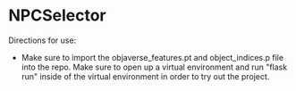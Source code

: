 # NPCSelector
Directions for use: 

- Make sure to import the objaverse_features.pt and object_indices.p file into the repo. Make sure to open up a virtual environment and run "flask run" inside of the virtual environment in order to try out the project. 